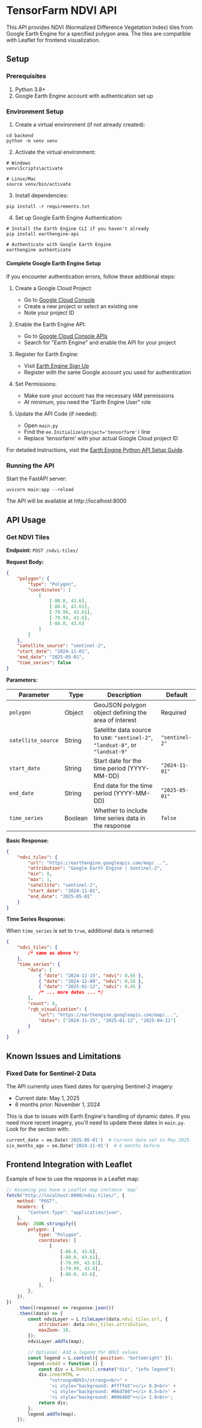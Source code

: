 # TensorFarm NDVI API

This API provides NDVI (Normalized Difference Vegetation Index) tiles from Google Earth Engine for a specified polygon area. The tiles are compatible with Leaflet for frontend visualization.

## Setup

### Prerequisites

1. Python 3.8+
2. Google Earth Engine account with authentication set up

### Environment Setup

1. Create a virtual environment (if not already created):

```
cd backend
python -m venv venv
```

2. Activate the virtual environment:

```
# Windows
venv\Scripts\activate

# Linux/Mac
source venv/bin/activate
```

3. Install dependencies:

```
pip install -r requirements.txt
```

4. Set up Google Earth Engine Authentication:

```
# Install the Earth Engine CLI if you haven't already
pip install earthengine-api

# Authenticate with Google Earth Engine
earthengine authenticate
```

#### Complete Google Earth Engine Setup

If you encounter authentication errors, follow these additional steps:

1. Create a Google Cloud Project:

    - Go to [Google Cloud Console](https://console.cloud.google.com/)
    - Create a new project or select an existing one
    - Note your project ID

2. Enable the Earth Engine API:

    - Go to [Google Cloud Console APIs](https://console.cloud.google.com/apis/dashboard)
    - Search for "Earth Engine" and enable the API for your project

3. Register for Earth Engine:

    - Visit [Earth Engine Sign Up](https://signup.earthengine.google.com/)
    - Register with the same Google account you used for authentication

4. Set Permissions:

    - Make sure your account has the necessary IAM permissions
    - At minimum, you need the "Earth Engine User" role

5. Update the API Code (if needed):
    - Open `main.py`
    - Find the `ee.Initialize(project='tensorfarm')` line
    - Replace 'tensorfarm' with your actual Google Cloud project ID

For detailed instructions, visit the [Earth Engine Python API Setup Guide](https://developers.google.com/earth-engine/guides/python_install).

### Running the API

Start the FastAPI server:

```
uvicorn main:app --reload
```

The API will be available at http://localhost:8000

## API Usage

### Get NDVI Tiles

**Endpoint:** `POST /ndvi-tiles/`

**Request Body:**

```json
{
    "polygon": {
        "type": "Polygon",
        "coordinates": [
            [
                [-80.0, 43.6],
                [-80.0, 43.61],
                [-79.99, 43.61],
                [-79.99, 43.6],
                [-80.0, 43.6]
            ]
        ]
    },
    "satellite_source": "sentinel-2",
    "start_date": "2024-11-01",
    "end_date": "2025-05-01",
    "time_series": false
}
```

**Parameters:**

| Parameter          | Type    | Description                                                                   | Default        |
| ------------------ | ------- | ----------------------------------------------------------------------------- | -------------- |
| `polygon`          | Object  | GeoJSON polygon object defining the area of interest                          | Required       |
| `satellite_source` | String  | Satellite data source to use: `"sentinel-2"`, `"landsat-8"`, or `"landsat-9"` | `"sentinel-2"` |
| `start_date`       | String  | Start date for the time period (YYYY-MM-DD)                                   | `"2024-11-01"` |
| `end_date`         | String  | End date for the time period (YYYY-MM-DD)                                     | `"2025-05-01"` |
| `time_series`      | Boolean | Whether to include time series data in the response                           | `false`        |

**Basic Response:**

```json
{
    "ndvi_tiles": {
        "url": "https://earthengine.googleapis.com/map/...",
        "attribution": "Google Earth Engine | Sentinel-2",
        "min": 0,
        "max": 1,
        "satellite": "sentinel-2",
        "start_date": "2024-11-01",
        "end_date": "2025-05-01"
    }
}
```

**Time Series Response:**

When `time_series` is set to `true`, additional data is returned:

```json
{
    "ndvi_tiles": {
        /* same as above */
    },
    "time_series": {
        "data": [
            { "date": "2024-11-15", "ndvi": 0.65 },
            { "date": "2024-12-08", "ndvi": 0.58 },
            { "date": "2025-01-12", "ndvi": 0.45 }
            /* ... more dates ... */
        ],
        "count": 8,
        "rgb_visualization": {
            "url": "https://earthengine.googleapis.com/map/...",
            "dates": ["2024-11-15", "2025-01-12", "2025-04-21"]
        }
    }
}
```

## Known Issues and Limitations

### Fixed Date for Sentinel-2 Data

The API currently uses fixed dates for querying Sentinel-2 imagery:

-   Current date: May 1, 2025
-   6 months prior: November 1, 2024

This is due to issues with Earth Engine's handling of dynamic dates. If you need more recent imagery, you'll need to update these dates in `main.py`. Look for the section with:

```python
current_date = ee.Date('2025-05-01')  # Current date set to May 2025
six_months_ago = ee.Date('2024-11-01')  # 6 months before
```

## Frontend Integration with Leaflet

Example of how to use the response in a Leaflet map:

```javascript
// Assuming you have a Leaflet map instance 'map'
fetch("http://localhost:8000/ndvi-tiles/", {
    method: "POST",
    headers: {
        "Content-Type": "application/json",
    },
    body: JSON.stringify({
        polygon: {
            type: "Polygon",
            coordinates: [
                [
                    [-80.0, 43.6],
                    [-80.0, 43.61],
                    [-79.99, 43.61],
                    [-79.99, 43.6],
                    [-80.0, 43.6],
                ],
            ],
        },
    }),
})
    .then((response) => response.json())
    .then((data) => {
        const ndviLayer = L.tileLayer(data.ndvi_tiles.url, {
            attribution: data.ndvi_tiles.attribution,
            maxZoom: 18,
        });
        ndviLayer.addTo(map);

        // Optional: Add a legend for NDVI values
        const legend = L.control({ position: "bottomright" });
        legend.onAdd = function () {
            const div = L.DomUtil.create("div", "info legend");
            div.innerHTML =
                "<strong>NDVI</strong><br>" +
                '<i style="background: #ffffe5"></i> 0.0<br>' +
                '<i style="background: #86d780"></i> 0.5<br>' +
                '<i style="background: #006400"></i> 1.0<br>';
            return div;
        };
        legend.addTo(map);
    });
```
